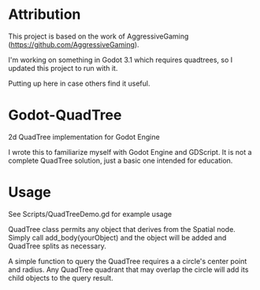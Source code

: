 # Attribution
This project is based on the work of AggressiveGaming (https://github.com/AggressiveGaming).

I'm working on something in Godot 3.1 which requires quadtrees, so I updated this project to run with it.

Putting up here in case others find it useful.

# Godot-QuadTree
2d QuadTree implementation for Godot Engine

I wrote this to familiarize myself with Godot Engine and GDScript.  It is not a complete QuadTree solution, just a basic one intended for education.

# Usage
See Scripts/QuadTreeDemo.gd for example usage

QuadTree class permits any object that derives from the Spatial node.  Simply call add_body(yourObject) and the object will be added and QuadTree splits as necessary.

A simple function to query the QuadTree requires a a circle's center point and radius.  Any QuadTree quadrant that may overlap the circle will add its child objects to the query result.
